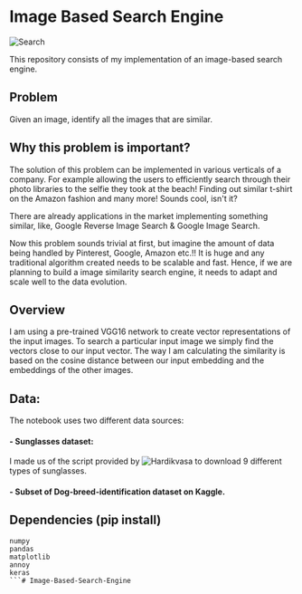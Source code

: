 # Image Based Search Engine

![Search](https://github.com/ddhaval04/Image-Based-Search-Engine/raw/master/images/search-engine.jpg")

This repository consists of my implementation of an image-based search engine.

## Problem

Given an image, identify all the images that are similar.

## Why this problem is important?

The solution of this problem can be implemented in various verticals of a company. For example allowing the users to efficiently search through their photo libraries to the selfie they took at the beach! Finding out similar t-shirt on the Amazon fashion and many more! Sounds cool, isn't it?

There are already applications in the market implementing something similar, like, Google Reverse Image Search & Google Image Search.

Now this problem sounds trivial at first, but imagine the amount of data being handled by Pinterest, Google, Amazon etc.!! It is huge and any traditional algorithm created needs to be scalable and fast. Hence, if we are planning to build a image similarity search engine, it needs to adapt and scale well to the data evolution.


## Overview

I am using a pre-trained VGG16 network to create vector representations of the input images. To search a particular input image we simply find the vectors close to our input vector. The way I am calculating the similarity is based on the cosine distance between our input embedding and the embeddings of the other images.

## Data:

The notebook uses two different data sources:
#### - Sunglasses dataset:
I made us of the script provided by ![Hardikvasa](https://github.com/hardikvasa/google-images-download) to download 9 different types of sunglasses.
#### - Subset of Dog-breed-identification dataset on Kaggle.

## Dependencies (pip install)

```
numpy
pandas
matplotlib
annoy
keras
```# Image-Based-Search-Engine
